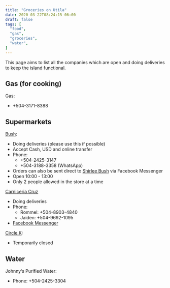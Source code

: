 ```yaml
---
title: "Groceries on Utila"
date: 2020-03-22T08:24:15-06:00
draft: false
tags: [
  "food",
  "gas",
  "groceries",
  "water",
]
---
```


This page aims to list all the companies which are open and doing deliveries to
keep the island functional.

Gas (for cooking)
-----------------

Gas:
* +504-3171-8388

Supermarkets
------------

[Bush](https://www.facebook.com/permalink.php?story_fbid=585937495329594&id=367194180537261):
* Doing deliveries (please use this if possible)
* Accept Cash, USD and online transfer
* Phone:
  * +504-2425-3147
  * +504-3188-3358 (WhatsApp)
* Orders can also be sent direct to [Shirlee
  Bush](https://www.facebook.com/shirlee.bush) via Facebook Messenger
* Open 10:00 - 13:00
* Only 2 people allowed in the store at a time

[Carniceria Cruz](https://www.facebook.com/groups/116804641783120/permalink/1859420500854850/)
* Doing deliveries
* Phone:
  * Rommel: +504-8903-4840
  * Jaiden: +504-9692-1095
* [Facebook Messenger](https://www.facebook.com/carniceria.cruz.9)

[Circle K](https://www.facebook.com/circlekutila/posts/113466586950971):
* Temporarily closed

Water
-----

Johnny‘s Purified Water:
* Phone: +504-2425-3304
